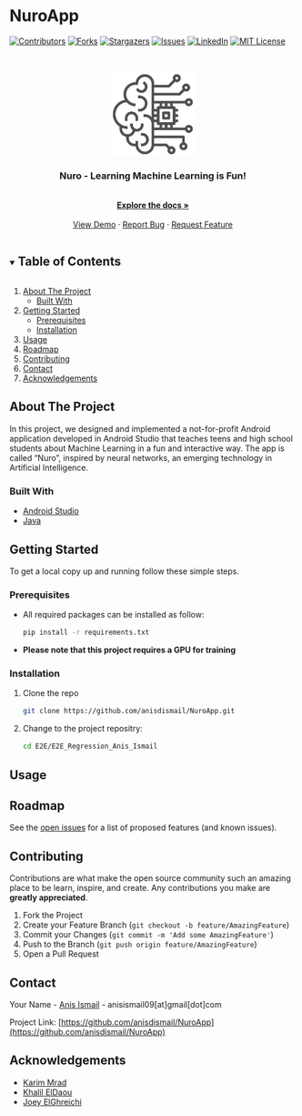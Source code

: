 # NuroApp
<!-- PROJECT SHIELDS -->
[![Contributors][contributors-shield]][contributors-url]
[![Forks][forks-shield]][forks-url]
[![Stargazers][stars-shield]][stars-url]
[![Issues][issues-shield]][issues-url]
[![LinkedIn][linkedin-shield]][linkedin-url]
[![MIT License][license-shield]][license-url]

<!-- PROJECT LOGO -->
<br />
<p align="center">
  <img src="app/src/main/res/drawable/app_icon.png" alt="Nuro app logo" width="150" height="150" align="center">
  <h3 align="center">Nuro - Learning Machine Learning is Fun! </h3>

  <p align="center">
    <br />
    <a href="https://github.com/anisdismail/tree/main/NuroApp"><strong>Explore the docs »</strong></a>
    <br />
    <br />
    <a href="https://github.com/anisdismai/ltree/main/NuroApp">View Demo</a>
    ·
    <a href="https://github.com/anisdismail/NuroApp/issues">Report Bug</a>
    ·
    <a href="https://github.com/anisdismail/NuroApp/issues">Request Feature</a>
  </p>
</p>


<!-- TABLE OF CONTENTS -->
<details open="open">
  <summary><h2 style="display: inline-block">Table of Contents</h2></summary>
  <ol>
    <li>
      <a href="#about-the-project">About The Project</a>
      <ul>
        <li><a href="#built-with">Built With</a></li>
      </ul>
    </li>
    <li>
      <a href="#getting-started">Getting Started</a>
      <ul>
        <li><a href="#prerequisites">Prerequisites</a></li>
        <li><a href="#installation">Installation</a></li>
      </ul>
    </li>
    <li><a href="#usage">Usage</a></li>
    <li><a href="#roadmap">Roadmap</a></li>
    <li><a href="#contributing">Contributing</a></li>
   <!-- <li><a href="#license">License</a></li> -->
    <li><a href="#contact">Contact</a></li>
    <li><a href="#acknowledgements">Acknowledgements</a></li>
  </ol>
</details>



<!-- ABOUT THE PROJECT -->
## About The Project
In this project, we designed and implemented a not-for-profit Android application developed in Android Studio that teaches teens and high school students about Machine Learning in a fun and interactive way. The app is called “Nuro”, inspired by neural networks, an emerging technology in Artificial Intelligence.
### Built With

* [Android Studio]()
* [Java]()

<!-- GETTING STARTED -->
## Getting Started

To get a local copy up and running follow these simple steps.

### Prerequisites

* All required packages can be installed as follow:
  ```sh
  pip install -r requirements.txt
  ```
* **Please note that this project requires a GPU for training**
### Installation

1. Clone the repo
   ```sh
   git clone https://github.com/anisdismail/NuroApp.git
   ```
2. Change to the project repositry:
   ```sh
   cd E2E/E2E_Regression_Anis_Ismail

   ```

<!-- USAGE EXAMPLES -->
## Usage


<!-- ROADMAP -->
## Roadmap


See the [open issues](https://github.com/github_username/repo_name/issues) for a list of proposed features (and known issues).



<!-- CONTRIBUTING -->
## Contributing

Contributions are what make the open source community such an amazing place to be learn, inspire, and create. Any contributions you make are **greatly appreciated**.

1. Fork the Project
2. Create your Feature Branch (`git checkout -b feature/AmazingFeature`)
3. Commit your Changes (`git commit -m 'Add some AmazingFeature'`)
4. Push to the Branch (`git push origin feature/AmazingFeature`)
5. Open a Pull Request



<!-- LICENSE 
## License

Distributed under the MIT License. See `LICENSE` for more information.
-->


<!-- CONTACT -->
## Contact

Your Name - [Anis Ismail](https://linkedin.com/in/anisdimail) - anisismail09[at]gmail[dot]com

Project Link: [https://github.com/anisdismail/NuroApp](https://github.com/anisdismail/NuroApp)


<!-- ACKNOWLEDGEMENTS -->
## Acknowledgements

* [Karim Mrad]()
* [Khalil ElDaou]()
* [Joey ElGhreichi]()





<!-- MARKDOWN LINKS & IMAGES -->
<!-- https://www.markdownguide.org/basic-syntax/#reference-style-links -->
[contributors-shield]: https://img.shields.io/github/contributors/anisdismail/NuroApp.svg?style=for-the-badge
[contributors-url]: https://github.com/anisdismail/NuroApp/graphs/contributors
[forks-shield]: https://img.shields.io/github/forks/anisdismail/NuroApp.svg?style=for-the-badge
[forks-url]: https://github.com/anisdismail/NuroApp/network/members
[stars-shield]: https://img.shields.io/github/stars/anisdismail/NuroApp.svg?style=for-the-badge
[stars-url]: https://github.com/anisdismail/NuroApp/stargazers
[issues-shield]: https://img.shields.io/github/issues/anisdismail/NuroApp.svg?style=for-the-badge
[issues-url]: https://github.com/anisdismail/NuroApp/issues
[linkedin-shield]: https://img.shields.io/badge/-LinkedIn-black.svg?style=for-the-badge&logo=linkedin&colorB=555
[linkedin-url]: https://linkedin.com/in/anisdimail
[license-shield]: https://img.shields.io/github/license/anisdismail/NuroApp.svg?style=for-the-badge
[license-url]: https://github.com/anisdismail/NuroApp/blob/master/LICENSE
